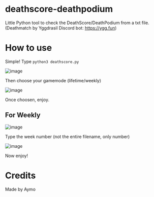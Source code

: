 # deathscore-deathpodium
Little Python tool to check the DeathScore/DeathPodium from a txt file. (Deathmatch by Yggdrasil Discord bot: https://ygg.fun)
# How to use
Simple! Type `python3 deathscore.py`


![image](https://github.com/NotAymo/deathscore-deathpodium/assets/96393445/bbea90e1-525e-4163-a788-aeb38328fdc9)


Then choose your gamemode (lifetime/weekly)


![image](https://github.com/NotAymo/deathscore-deathpodium/assets/96393445/3c9677cc-d641-4242-a6df-caac889b6f36)


Once choosen, enjoy.


## For Weekly
![image](https://github.com/NotAymo/deathscore-deathpodium/assets/96393445/74394a4c-1382-40b6-9034-045b28b29cf4)


Type the week number (not the entire filename, only number)


![image](https://github.com/NotAymo/deathscore-deathpodium/assets/96393445/babdc3ad-3eb1-4f5e-a078-f8795b3cc32b)


Now enjoy!
# Credits
Made by Aymo
